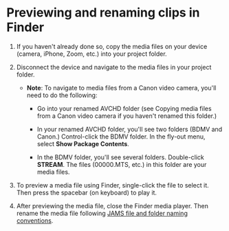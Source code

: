 # Previewing and renaming clips in Finder

1. If you haven't already done so, copy the media files on your device \(camera, iPhone, Zoom, etc.\) into your project folder. 
2. Disconnect the device and navigate to the media files in your project folder.

   * **Note**: To navigate to media files from a Canon video camera, you'll need to do the following:

     * Go into your renamed AVCHD folder \(see Copying media files from a Canon video camera if you haven't renamed this folder.\)

     * In your renamed AVCHD folder, you'll see two folders \(BDMV and Canon.\) Control-click the BDMV folder. In the fly-out menu, select **Show Package Contents**.

     * In the BDMV folder, you'll see several folders. Double-click **STREAM**. The files \(00000.MTS, etc.\) in this folder are your media files.

3. To preview a media file using Finder, single-click the file to select it. Then press the spacebar \(on keyboard\) to play it.

4. After previewing the media file, close the Finder media player. Then rename the media file following [JAMS file and folder naming conventions](https://jjloomis.gitbooks.io/file-and-folder-management/content/file-and-folder-naming-conventions.html). 



